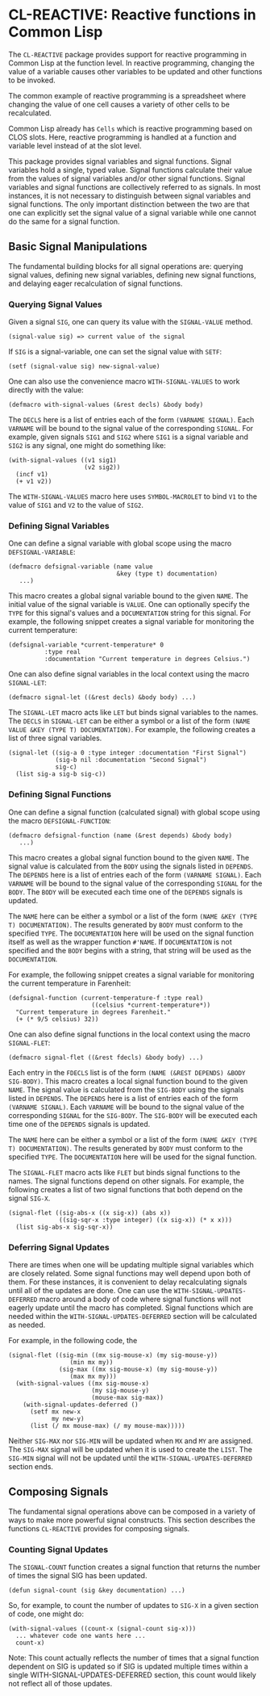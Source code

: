 
# CL-REACTIVE: Reactive functions in Common Lisp

The `CL-REACTIVE` package provides support for reactive programming in
Common Lisp at the function level.  In reactive programming, changing
the value of a variable causes other variables to be updated and other
functions to be invoked.

The common example of reactive programming is a spreadsheet where
changing the value of one cell causes a variety of other cells to be
recalculated.

Common Lisp already has `Cells` which is reactive programming based on
CLOS slots.  Here, reactive programming is handled at a function and
variable level instead of at the slot level.

This package provides signal variables and signal functions.  Signal
variables hold a single, typed value.  Signal functions calculate
their value from the values of signal variables and/or other signal
functions.  Signal variables and signal functions are collectively
referred to as signals.  In most instances, it is not necessary to
distinguish between signal variables and signal functions.  The only
important distinction between the two are that one can explicitly set
the signal value of a signal variable while one cannot do the same for
a signal function.

## Basic Signal Manipulations

The fundamental building blocks for all signal operations are:
querying signal values, defining new signal variables, defining new
signal functions, and delaying eager recalculation of signal
functions.

### Querying Signal Values

Given a signal `SIG`, one can query its value with the `SIGNAL-VALUE`
method.

    (signal-value sig) => current value of the signal

If `SIG` is a signal-variable, one can set the signal value with
`SETF`:

    (setf (signal-value sig) new-signal-value)

One can also use the convenience macro `WITH-SIGNAL-VALUES` to work
directly with the value:

    (defmacro with-signal-values (&rest decls) &body body)

The `DECLS` here is a list of entries each of the form
`(VARNAME SIGNAL)`.  Each `VARNAME` will be bound to the signal value
of the corresponding `SIGNAL`.  For example, given signals `SIG1` and
`SIG2` where `SIG1` is a signal variable and `SIG2` is any signal, one
might do something like:

    (with-signal-values ((v1 sig1)
                         (v2 sig2))
      (incf v1)
      (+ v1 v2))

The `WITH-SIGNAL-VALUES` macro here uses `SYMBOL-MACROLET` to bind
`V1` to the value of `SIG1` and `V2` to the value of `SIG2`.

### Defining Signal Variables

One can define a signal variable with global scope using the macro
`DEFSIGNAL-VARIABLE`:

    (defmacro defsignal-variable (name value
                                  &key (type t) documentation)
       ...)

This macro creates a global signal variable bound to the given `NAME`.
The initial value of the signal variable is `VALUE`.  One can
optionally specify the `TYPE` for this signal's values and a
`DOCUMENTATION` string for this signal.  For example, the following
snippet creates a signal variable for monitoring the current
temperature:

    (defsignal-variable *current-temperature* 0
              :type real
              :documentation "Current temperature in degrees Celsius.")

One can also define signal variables in the local context using the macro
`SIGNAL-LET`:

    (defmacro signal-let ((&rest decls) &body body) ...)

The `SIGNAL-LET` macro acts like `LET` but binds signal variables to
the names.  The `DECLS` in `SIGNAL-LET` can be either a symbol or a
list of the form `(NAME VALUE &KEY (TYPE T) DOCUMENTATION)`.  For
example, the following creates a list of three signal variables.

    (signal-let ((sig-a 0 :type integer :documentation "First Signal")
                 (sig-b nil :documentation "Second Signal")
                 sig-c)
      (list sig-a sig-b sig-c))

### Defining Signal Functions

One can define a signal function (calculated signal) with global scope
using the macro `DEFSIGNAL-FUNCTION`:

    (defmacro defsignal-function (name (&rest depends) &body body)
       ...)

This macro creates a global signal function bound to the given `NAME`.
The signal value is calculated from the `BODY` using the signals listed
in `DEPENDS`.  The `DEPENDS` here is a list of entries each of the
form `(VARNAME SIGNAL)`.  Each `VARNAME` will be bound to the signal
value of the corresponding `SIGNAL` for the `BODY`.  The `BODY` will
be executed each time one of the `DEPENDS` signals is updated.

The `NAME` here can be either a symbol or a list of the form
`(NAME &KEY (TYPE T) DOCUMENTATION)`.  The results generated by `BODY`
must conform to the specified `TYPE`.  The `DOCUMENTATION` here will
be used on the signal function itself as well as the wrapper function
`#'NAME`.  If `DOCUMENTATION` is not specified and the `BODY` begins
with a string, that string will be used as the `DOCUMENTATION`.

For example, the following snippet creates a signal variable for
monitoring the current temperature in Farenheit:

    (defsignal-function (current-temperature-f :type real)
                           ((celsius *current-temperature*))
      "Current temperature in degrees Farenheit."
      (+ (* 9/5 celsius) 32))

One can also define signal functions in the local context using the
macro `SIGNAL-FLET`:

    (defmacro signal-flet ((&rest fdecls) &body body) ...)

Each entry in the `FDECLS` list is of the form
`(NAME (&REST DEPENDS) &BODY SIG-BODY)`.  This macro creates a local
signal function bound to the given `NAME`.  The signal value is
calculated from the `SIG-BODY` using the signals listed in `DEPENDS`.
The `DEPENDS` here is a list of entries each of the form
`(VARNAME SIGNAL)`.  Each `VARNAME` will be bound to the signal value
of the corresponding `SIGNAL` for the `SIG-BODY`.  The `SIG-BODY` will
be executed each time one of the `DEPENDS` signals is updated.

The `NAME` here can be either a symbol or a list of the form `(NAME
&KEY (TYPE T) DOCUMENTATION)`.  The results generated by `BODY` must
conform to the specified `TYPE`.  The `DOCUMENTATION` here will be
used for the signal function.

The `SIGNAL-FLET` macro acts like `FLET` but binds signal functions to
the names.  The signal functions depend on other signals.  For example,
the following creates a list of two signal functions that both depend
on the signal `SIG-X`.

    (signal-flet ((sig-abs-x ((x sig-x)) (abs x))
                  ((sig-sqr-x :type integer) ((x sig-x)) (* x x)))
      (list sig-abs-x sig-sqr-x))

### Deferring Signal Updates

There are times when one will be updating multiple signal variables
which are closely related.  Some signal functions may well depend upon
both of them.  For these instances, it is convenient to delay
recalculating signals until all of the updates are done.  One can use
the `WITH-SIGNAL-UPDATES-DEFERRED` macro around a body of code where
signal functions will not eagerly update until the macro has
completed.  Signal functions which are needed within the
`WITH-SIGNAL-UPDATES-DEFERRED` section will be calculated as needed.

For example, in the following code, the

    (signal-flet ((sig-min ((mx sig-mouse-x) (my sig-mouse-y))
                     (min mx my))
                  (sig-max ((mx sig-mouse-x) (my sig-mouse-y))
                     (max mx my)))
      (with-signal-values ((mx sig-mouse-x)
                           (my sig-mouse-y)
                           (mouse-max sig-max))
        (with-signal-updates-deferred ()
          (setf mx new-x
                my new-y)
          (list (/ mx mouse-max) (/ my mouse-max)))))

Neither `SIG-MAX` nor `SIG-MIN` will be updated when `MX` and `MY` are
assigned.  The `SIG-MAX` signal will be updated when it is used to
create the `LIST`.  The `SIG-MIN` signal will not be updated until the
`WITH-SIGNAL-UPDATES-DEFERRED` section ends.

## Composing Signals

The fundamental signal operations above can be composed in a variety
of ways to make more powerful signal constructs.  This section
describes the functions `CL-REACTIVE` provides for composing signals.

### Counting Signal Updates

The `SIGNAL-COUNT` function creates a signal function that returns the
number of times the signal SIG has been updated.

    (defun signal-count (sig &key documentation) ...)

So, for example, to count the number of updates to `SIG-X` in a given
section of code, one might do:

    (with-signal-values ((count-x (signal-count sig-x)))
      ... whatever code one wants here ...
      count-x)

Note: This count actually reflects the number of times that a signal
function dependent on SIG is updated so if SIG is updated multiple
times within a single WITH-SIGNAL-UPDATES-DEFERRED section, this count
would likely not reflect all of those updates.
